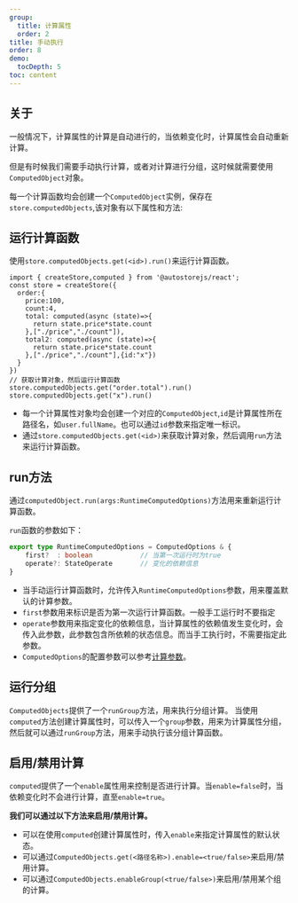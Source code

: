 ```yaml
---
group:
  title: 计算属性
  order: 2
title: 手动执行
order: 8 
demo:
  tocDepth: 5
toc: content
---
```


## 关于

一般情况下，计算属性的计算是自动进行的，当依赖变化时，计算属性会自动重新计算。

但是有时候我们需要手动执行计算，或者对计算进行分组，这时候就需要使用`ComputedObject`对象。

每一个计算函数均会创建一个`ComputedObject`实例，保存在`store.computedObjects`,该对象有以下属性和方法:


## 运行计算函数

使用`store.computedObjects.get(<id>).run()`来运行计算函数。

```tsx | pure {15,16} 
import { createStore,computed } from '@autostorejs/react';
const store = createStore({
  order:{
    price:100,
    count:4,
    total: computed(async (state)=>{
      return state.price*state.count
    },["./price","./count"]),
    total2: computed(async (state)=>{
      return state.price*state.count
    },["./price","./count"],{id:"x"})
  }
})
// 获取计算对象，然后运行计算函数
store.computedObjects.get("order.total").run()
store.computedObjects.get("x").run()

```

- 每一个计算属性对象均会创建一个对应的`ComputedObject`,`id`是计算属性所在路径名，如`user.fullName`。也可以通过`id`参数来指定唯一标识。
- 通过`store.computedObjects.get(<id>)`来获取计算对象，然后调用`run`方法来运行计算函数。


## run方法

通过`computedObject.run(args:RuntimeComputedOptions)`方法用来重新运行计算函数。

`run`函数的参数如下：

```ts | pure
export type RuntimeComputedOptions = ComputedOptions & {
    first?  : boolean            // 当第一次运行时为true
    operate?: StateOperate       // 变化的依赖信息
} 
```

- 当手动运行计算函数时，允许传入`RuntimeComputedOptions`参数，用来覆盖默认的计算参数。
- `first`参数用来标识是否为第一次运行计算函数。一般手工运行时不要指定
- `operate`参数用来指定变化的依赖信息，当计算属性的依赖值发生变化时，会传入此参数，此参数包含所依赖的状态信息。而当手工执行时，不需要指定此参数。
- `ComputedOptions`的配置参数可以参考[计算参数](./options)。
 
## 运行分组

`ComputedObjects`提供了一个`runGroup`方法，用来执行分组计算。
当使用`computed`方法创建计算属性时，可以传入一个`group`参数，用来为计算属性分组，然后就可以通过`runGroup`方法，用来手动执行该分组计算函数。

<demo react="computed/runGroup"/>

## 启用/禁用计算

`computed`提供了一个`enable`属性用来控制是否进行计算。当`enable=false`时，当依赖变化时不会进行计算，直至`enable=true`。

**我们可以通过以下方法来启用/禁用计算。**

- 可以在使用`computed`创建计算属性时，传入`enable`来指定计算属性的默认状态。
- 可以通过`ComputedObjects.get(<路径名称>).enable=<true/false>`来启用/禁用计算。
- 可以通过`ComputedObjects.enableGroup(<true/false>)`来启用/禁用某个组的计算。

<demo react="computed/enableAndDisableRun.tsx"/> 